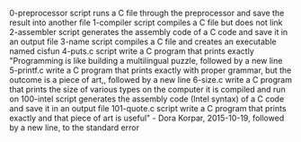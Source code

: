 0-preprocessor script runs a C file through the preprocessor and save the result into another file
1-compiler script compiles a C file but does not link
2-assembler script generates the assembly code of a C code and save it in an output file
3-name script compiles a C file and creates an executable named cisfun
4-puts.c script write  a C program that prints exactly "Programming is like building a multilingual puzzle, followed by a new line
5-printf.c write a C program that prints exactly with proper grammar, but the outcome is a piece of art,, followed by a new line
6-size.c write a C program that prints the size of various types on the computer it is compiled and run on
100-intel script generates the assembly code (Intel syntax) of a C code and save it in an output file
101-quote.c script write a C program that prints exactly and that piece of art is useful" - Dora Korpar, 2015-10-19, followed by a new line, to the standard error
